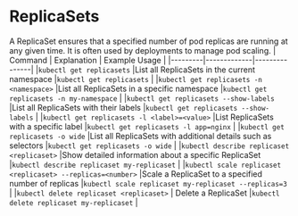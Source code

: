 # ReplicaSets

A ReplicaSet ensures that a specified number of pod replicas are running at any given time. It is often used by deployments to manage pod scaling.
| Command | Explanation | Example Usage |
|---------|-------------|---------------|
|`kubectl get replicasets` |List all ReplicaSets in the current namespace |`kubectl get replicasets` |
|`kubectl get replicasets -n <namespace>` |List all ReplicaSets in a specific namespace |`kubectl get replicasets -n my-namespace` |
|`kubectl get replicasets --show-labels` |List all ReplicaSets with their labels |`kubectl get replicasets --show-labels` |
|`kubectl get replicasets -l <label>=<value>` |List ReplicaSets with a specific label |`kubectl get replicasets -l app=nginx` |
|`kubectl get replicasets -o wide` |List all ReplicaSets with additional details such as selectors |`kubectl get replicasets -o wide` |
|`kubectl describe replicaset <replicaset>` |Show detailed information about a specific ReplicaSet |`kubectl describe replicaset my-replicaset` |
|`kubectl scale replicaset <replicaset> --replicas=<number>` |Scale a ReplicaSet to a specified number of replicas |`kubectl scale replicaset my-replicaset --replicas=3` |
|`kubectl delete replicaset <replicaset>` | Delete a ReplicaSet |`kubectl delete replicaset my-replicaset` |
